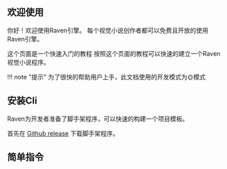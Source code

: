 ## 欢迎使用

你好！欢迎使用Raven引擎。 每个视觉小说创作者都可以免费且开放的使用Raven引擎。

这个页面是一个快速入门的教程 按照这个页面的教程可以快速的建立一个Raven视觉小说程序。

!!! note "提示"
    为了很快的帮助用户上手，此文档使用的开发模式为🌞模式

## 安装Cli
Raven为开发者准备了脚手架程序，可以快速的构建一个项目模板。

首先在 [Github release](https://github.com/E72UJ/Raven/releases) 下载脚手架程序。

## 简单指令